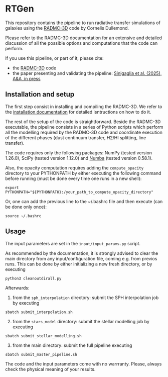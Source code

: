 # RTGen

This repository contains the pipeline to run radiative transfer simulations of galaxies using the [RADMC-3D](https://www.ita.uni-heidelberg.de/~dullemond/software/radmc-3d/) code by Cornelis Dullemond. 

Please refer to the RADMC-3D documentation for an extensive and detailed discussion of all the possible options and computations that the code can perform.

If you use this pipeline, or part of it, please cite:
* the [RADMC-3D](https://ui.adsabs.harvard.edu/abs/2012ascl.soft02015D/abstract) code
* the paper presenting and validating the pipeline: [Sinigaglia et al. (2025), A&A, in press](https://ui.adsabs.harvard.edu/abs/2024arXiv241208609S/abstract) 

## Installation and setup

The first step consist in installing and compiling the RADMC-3D. We refer to the [installation documentation](https://www.ita.uni-heidelberg.de/~dullemond/software/radmc-3d/manual_radmc3d/installation.html) for detailed isntructions on how to do it. 

The rest of the setup of the code is straightforward. Beside the RADMC-3D executable, the pipeline consists in a series of Python scripts which perform all the modelling required by the RADMC-3D code and coordinate execution of the different phases (dust continuum transfer, H2/HI splitting, line transfer). 

The code requires only the following packages: NumPy (tested version 1.26.0), SciPy (tested version 1.12.0) and [Numba](https://numba.pydata.org) (tested version 0.58.1). 

Also, the opacity computation requires adding the ```compute_opacity``` directory to your PYTHONPATH by either executing the following command before running (must be done every time one runs in a new shell):
```
export PYTHONPATH="${PYTHONPATH}:/your_path_to_compute_opacity_directory"
```

Or, one can add the previous line to the ~/.bashrc file and then execute (can be done only once): 
```
source ~/.bashrc
```

## Usage

The input parameters are set in the ```ìnput/input_params.py``` script.

As recommended by the documentation, it is strongly advised to clear the main directory from any input/configuration file, coming e.g. from previos runs. This can be done by either initializing a new fresh directory, or by executing
```
python3 cleanoutdirall.py
```

Afterwards:

1) from the ```sph_interpolation``` directory: submit the SPH interpolation job by executing
```
sbatch submit_interpolation.sh
```


2) from the ```stars_model``` directory: submit the stellar modelling job by executing 
```
sbatch submit_stellar_modelling.sh
```

3) from the main directory: submit the full pipeline executing
```
sbatch submit_master_pipeline.sh
```

The code and the input parameters come with no warrranty. Please, always check the physical meaning of your results. 




